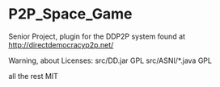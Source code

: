 P2P_Space_Game
==============

Senior Project, plugin for the DDP2P system found at http://directdemocracyp2p.net/

Warning, about Licenses:
src/DD.jar        GPL
src/ASNI/*.java   GPL

all the rest      MIT

